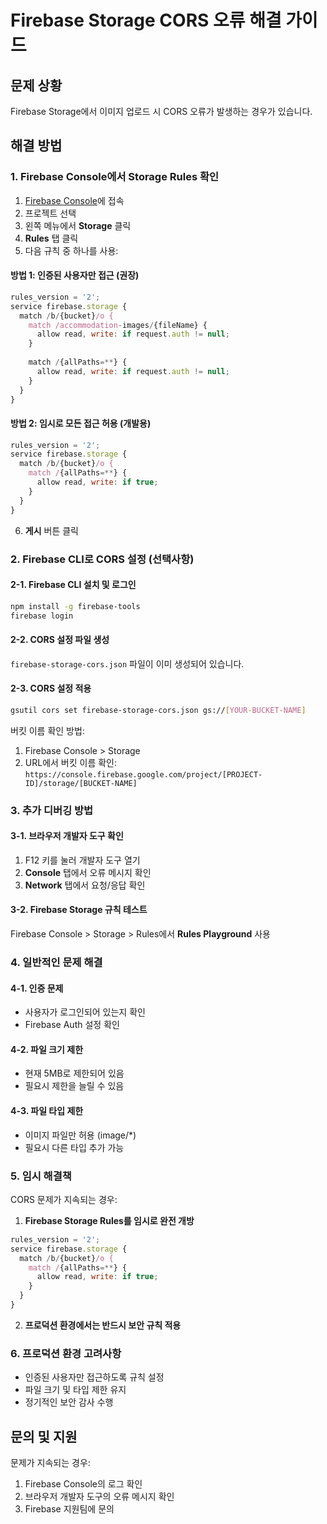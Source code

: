 # Firebase Storage CORS 오류 해결 가이드

## 문제 상황
Firebase Storage에서 이미지 업로드 시 CORS 오류가 발생하는 경우가 있습니다.

## 해결 방법

### 1. Firebase Console에서 Storage Rules 확인

1. [Firebase Console](https://console.firebase.google.com/)에 접속
2. 프로젝트 선택
3. 왼쪽 메뉴에서 **Storage** 클릭
4. **Rules** 탭 클릭
5. 다음 규칙 중 하나를 사용:

#### 방법 1: 인증된 사용자만 접근 (권장)
```javascript
rules_version = '2';
service firebase.storage {
  match /b/{bucket}/o {
    match /accommodation-images/{fileName} {
      allow read, write: if request.auth != null;
    }
    
    match /{allPaths=**} {
      allow read, write: if request.auth != null;
    }
  }
}
```

#### 방법 2: 임시로 모든 접근 허용 (개발용)
```javascript
rules_version = '2';
service firebase.storage {
  match /b/{bucket}/o {
    match /{allPaths=**} {
      allow read, write: if true;
    }
  }
}
```

6. **게시** 버튼 클릭

### 2. Firebase CLI로 CORS 설정 (선택사항)

#### 2-1. Firebase CLI 설치 및 로그인
```bash
npm install -g firebase-tools
firebase login
```

#### 2-2. CORS 설정 파일 생성
`firebase-storage-cors.json` 파일이 이미 생성되어 있습니다.

#### 2-3. CORS 설정 적용
```bash
gsutil cors set firebase-storage-cors.json gs://[YOUR-BUCKET-NAME]
```

버킷 이름 확인 방법:
1. Firebase Console > Storage
2. URL에서 버킷 이름 확인: `https://console.firebase.google.com/project/[PROJECT-ID]/storage/[BUCKET-NAME]`

### 3. 추가 디버깅 방법

#### 3-1. 브라우저 개발자 도구 확인
1. F12 키를 눌러 개발자 도구 열기
2. **Console** 탭에서 오류 메시지 확인
3. **Network** 탭에서 요청/응답 확인

#### 3-2. Firebase Storage 규칙 테스트
Firebase Console > Storage > Rules에서 **Rules Playground** 사용

### 4. 일반적인 문제 해결

#### 4-1. 인증 문제
- 사용자가 로그인되어 있는지 확인
- Firebase Auth 설정 확인

#### 4-2. 파일 크기 제한
- 현재 5MB로 제한되어 있음
- 필요시 제한을 늘릴 수 있음

#### 4-3. 파일 타입 제한
- 이미지 파일만 허용 (image/*)
- 필요시 다른 타입 추가 가능

### 5. 임시 해결책

CORS 문제가 지속되는 경우:

1. **Firebase Storage Rules를 임시로 완전 개방**
```javascript
rules_version = '2';
service firebase.storage {
  match /b/{bucket}/o {
    match /{allPaths=**} {
      allow read, write: if true;
    }
  }
}
```

2. **프로덕션 환경에서는 반드시 보안 규칙 적용**

### 6. 프로덕션 환경 고려사항

- 인증된 사용자만 접근하도록 규칙 설정
- 파일 크기 및 타입 제한 유지
- 정기적인 보안 감사 수행

## 문의 및 지원

문제가 지속되는 경우:
1. Firebase Console의 로그 확인
2. 브라우저 개발자 도구의 오류 메시지 확인
3. Firebase 지원팀에 문의 